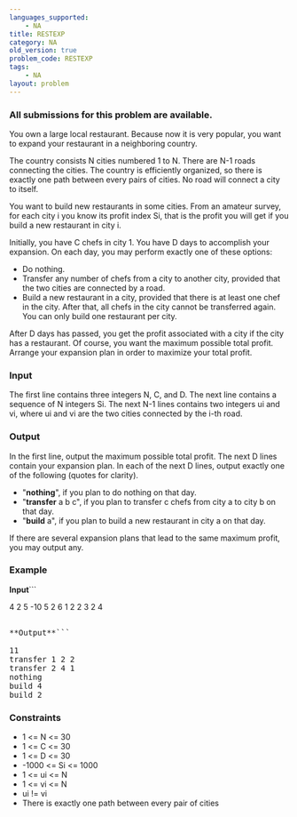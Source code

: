 ```yaml
---
languages_supported:
    - NA
title: RESTEXP
category: NA
old_version: true
problem_code: RESTEXP
tags:
    - NA
layout: problem
---
```

###  All submissions for this problem are available. 

You own a large local restaurant. Because now it is very popular, you want to expand your restaurant in a neighboring country.

The country consists N cities numbered 1 to N. There are N-1 roads connecting the cities. The country is efficiently organized, so there is exactly one path between every pairs of cities. No road will connect a city to itself.

You want to build new restaurants in some cities. From an amateur survey, for each city i you know its profit index Si, that is the profit you will get if you build a new restaurant in city i.

Initially, you have C chefs in city 1. You have D days to accomplish your expansion. On each day, you may perform exactly one of these options:

- Do nothing.
- Transfer any number of chefs from a city to another city, provided that the two cities are connected by a road.
- Build a new restaurant in a city, provided that there is at least one chef in the city. After that, all chefs in the city cannot be transferred again. You can only build one restaurant per city.


After D days has passed, you get the profit associated with a city if the city has a restaurant. Of course, you want the maximum possible total profit. Arrange your expansion plan in order to maximize your total profit.

### Input

The first line contains three integers N, C, and D. The next line contains a sequence of N integers Si. The next N-1 lines contains two integers ui and vi, where ui and vi are the two cities connected by the i-th road.

### Output

In the first line, output the maximum possible total profit. The next D lines contain your expansion plan. In each of the next D lines, output exactly one of the following (quotes for clarity).

- "**nothing**", if you plan to do nothing on that day.
- "**transfer** a b c", if you plan to transfer c chefs from city a to city b on that day.
- "**build** a", if you plan to build a new restaurant in city a on that day.


If there are several expansion plans that lead to the same maximum profit, you may output any.

### Example

**Input**```

4 2 5
-10 5 2 6
1 2
2 3
2 4
<pre>

**Output**```

11
transfer 1 2 2
transfer 2 4 1
nothing
build 4
build 2
</pre>
### Constraints

- 1 &lt;= N &lt;= 30
- 1 &lt;= C &lt;= 30
- 1 &lt;= D &lt;= 30
- -1000 &lt;= Si &lt;= 1000
- 1 &lt;= ui &lt;= N
- 1 &lt;= vi &lt;= N
- ui != vi
- There is exactly one path between every pair of cities
